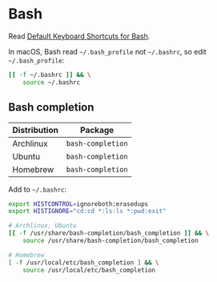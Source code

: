 # Bash

Read [Default Keyboard Shortcuts for Bash](https://catonmat.net/ftp/readline-emacs-editing-mode-cheat-sheet.pdf).

In macOS, Bash read `~/.bash_profile` not `~/.bashrc`, so edit `~/.bash_profile`:

```bash
[[ -f ~/.bashrc ]] && \
    source ~/.bashrc
```

## Bash completion

| Distribution | Package           |
| ------------ | ----------------- |
| Archlinux    | `bash-completion` |
| Ubuntu       | `bash-completion` |
| Homebrew     | `bash-completion` |

Add to `~/.bashrc`:

```bash
export HISTCONTROL=ignoreboth:erasedups
export HISTIGNORE="cd:cd *:ls:ls *:pwd:exit"

# Archlinux, Ubuntu
[[ -f /usr/share/bash-completion/bash_completion ]] && \
    source /usr/share/bash-completion/bash_completion

# Homebrew
[ -f /usr/local/etc/bash_completion ] && \
    source /usr/local/etc/bash_completion
```
